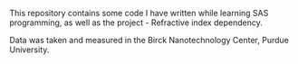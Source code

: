 This repository contains some code I have written while learning SAS programming, as well as the project - Refractive index dependency.

Data was taken and measured in the Birck Nanotechnology Center, Purdue University. 
